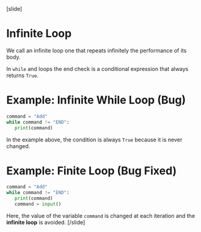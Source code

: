 [slide]
# Infinite Loop
We call an infinite loop one that repeats infinitely the performance of its body. 

In `while` and loops the end check is a conditional expression that always returns `True`. 

# Example: Infinite While Loop (Bug)
```python
command = "Add"
while command != "END":
   print(command)
```

In the example above, the condition is always `True` because it is never changed.

# Example: Finite Loop (Bug Fixed)
```python
command = "Add"
while command != "END":
   print(command)
   command = input()
```

Here, the value of the variable `command` is changed at each iteration and the **infinite loop** is avoided.
[/slide]